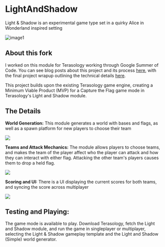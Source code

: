 # LightAndShadow
Light &amp; Shadow is an experimental game type set in a quirky Alice in Wonderland inspired setting

![image1](images/2015-10-11-screenshot.png "Choose your team!")


## About this fork

I worked on this module for Terasology working through Google Summer of Code. You can see blog posts about this project and its process [here](https://dacharya64.postach.io/tag/google-summer-of-code), with the final project wrapup outlining the technical details [here](https://dacharya64.postach.io/post/gsoc-final-project-wrapup). 

This project builds upon the existing Terasology game engine, creating a Minimum Viable Product (MVP) for a Capture the Flag game mode in Terasology's Light and Shadow module.

## The Details

**World Generation:** This module generates a world with bases and flags, as well as a spawn platform for new players to choose their team

![](https://cdn-images.postach.io/897b43bc-53d4-4a88-9448-626272b018e0/48c2ae3d-7e9b-4ec4-8c73-db8fb27aa5bc/de5184e1-2ff7-4910-942f-bad21b69d434.jpg)

**Teams and Attack Mechanics:** The module allows players to choose teams, and makes the team of the player affect who the player can attack and how they can interact with either flag. Attacking the other team's players causes them to drop a held flag.

![](https://cdn-images.postach.io/897b43bc-53d4-4a88-9448-626272b018e0/48c2ae3d-7e9b-4ec4-8c73-db8fb27aa5bc/82634b2c-e0d3-42cb-b270-5da752387ff8.jpg)

**Scoring and UI:** There is a UI displaying the current scores for both teams, and syncing the score across multiplayer

![](https://cdn-images.postach.io/897b43bc-53d4-4a88-9448-626272b018e0/48c2ae3d-7e9b-4ec4-8c73-db8fb27aa5bc/8d69e28e-0d1b-488d-a43d-d853b0d769c0.png)


## Testing and Playing:

The game mode is available to play. Download Terasology, fetch the Light and Shadow module, and run the game in singleplayer or multiplayer, selecting the Light & Shadow gameplay template and the Light and Shadow (Simple) world generator.


